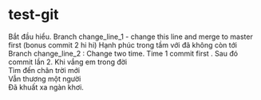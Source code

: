 # test-git
Bắt đầu hiểu. Branch change_line_1 - change this line and merge to master first (bonus commit 2 hi hi) Hạnh phúc trong tầm với đã không còn tới  
Branch change_line_2 : Change two time. Time 1 commit first  . Sau đó commit lần 2. Khi vắng em trong đời  
Tìm đến chân trời mới  
Vẫn thương một người  
Đã khuất xa ngàn khơi.  
